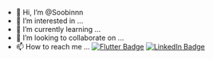 
- 👋 Hi, I’m @Soobinnn
- 👀 I’m interested in ...
- 🌱 I’m currently learning ...
- 💞️ I’m looking to collaborate on ...
- 📫 How to reach me ...
[![Flutter Badge](http://img.shields.io/badge/-Flutter-02569B?style=flat&logo=Flutter&link=https://github.com/Soobinnn/Soobinnn)](https://github.com/Soobinnn/Soobinnn)
[![LinkedIn Badge](http://img.shields.io/badge/-LinkedIn-0072b1?style=flat&logo=linkedin&link=https://github.com/Soobinnn/Soobinnn)](https://github.com/Soobinnn/Soobinnn)
<!---
Soobinnn/Soobinnn is a ✨ special ✨ repository because its `README.md` (this file) appears on your GitHub profile.
You can click the Preview link to take a look at your changes.
--->
